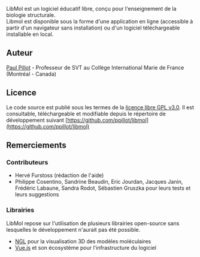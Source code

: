 LibMol est un logiciel éducatif libre, conçu pour l'enseignement de la biologie structurale.  
Libmol est disponible sous la forme d'une application en ligne (accessible à partir d'un navigateur sans installation) ou d'un logiciel téléchargeable installable en local. 

## Auteur
[Paul Pillot](mailto:paulpillot@gmail.com) - Professeur de SVT au Collège International Marie de France (Montréal - Canada)


## Licence
Le code source est publié sous les termes de la [licence libre GPL v3.0](https://www.gnu.org/licenses/gpl.html). Il est consultable, téléchargeable et modifiable depuis le répertoire de développement suivant [https://github.com/ppillot/libmol](https://github.com/ppillot/libmol)

## Remerciements
### Contributeurs
- Hervé Furstoss (rédaction de l'aide)
- Philippe Cosentino, Sandrine Beaudin, Eric Jourdan, Jacques Janin, Frédéric Labaune, Sandra Rodot, Sébastien Gruszka pour leurs tests et leurs suggestions

### Librairies  
LibMol repose sur l'utilisation de plusieurs librairies open-source sans lesquelles le développement n'aurait pas été possible.  
- [NGL](https://github.com/arose/ngl) pour la visualisation 3D des modèles moléculaires
- [Vue.js](https://vuejs.org/) et son écosystème pour l'infrastructure du logiciel

